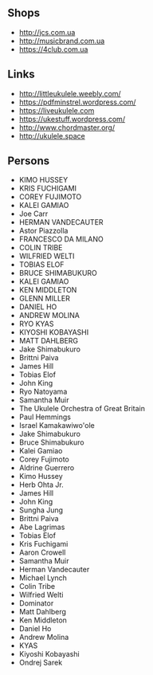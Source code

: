 ## Shops
* http://jcs.com.ua
* http://musicbrand.com.ua
* https://4club.com.ua

## Links
* http://littleukulele.weebly.com/
* https://pdfminstrel.wordpress.com/
* https://liveukulele.com
* https://ukestuff.wordpress.com/
* http://www.chordmaster.org/
* http://ukulele.space

## Persons
* KIMO HUSSEY
* KRIS FUCHIGAMI
* COREY FUJIMOTO
* KALEI GAMIAO
* Joe Carr
* HERMAN VANDECAUTER
* Astor Piazzolla
* FRANCESCO DA MILANO 
* COLIN TRIBE
* WILFRIED WELTI
* TOBIAS ELOF
* BRUCE SHIMABUKURO 
* KALEI GAMIAO
* KEN MIDDLETON
* GLENN MILLER
* DANIEL HO 
* ANDREW MOLINA
* RYO KYAS
* KIYOSHI KOBAYASHI
* MATT DAHLBERG
* Jake Shimabukuro
* Brittni Paiva
* James Hill
* Tobias Elof
* John King
* Ryo Natoyama
* Samantha Muir
* The Ukulele Orchestra of Great Britain
* Paul Hemmings
* Israel Kamakawiwo'ole
* Jake Shimabukuro
* Bruce Shimabukuro
* Kalei Gamiao
* Corey Fujimoto
* Aldrine Guerrero
* Kimo Hussey
* Herb Ohta Jr.
* James Hill
* John King
* Sungha Jung
* Brittni Paiva
* Abe Lagrimas
* Tobias Elof
* Kris Fuchigami
* Aaron Crowell
* Samantha Muir
* Herman Vandecauter
* Michael Lynch
* Colin Tribe
* Wilfried Welti
* Dominator
* Matt Dahlberg
* Ken Middleton
* Daniel Ho
* Andrew Molina
* KYAS
* Kiyoshi Kobayashi
* Ondrej Sarek

